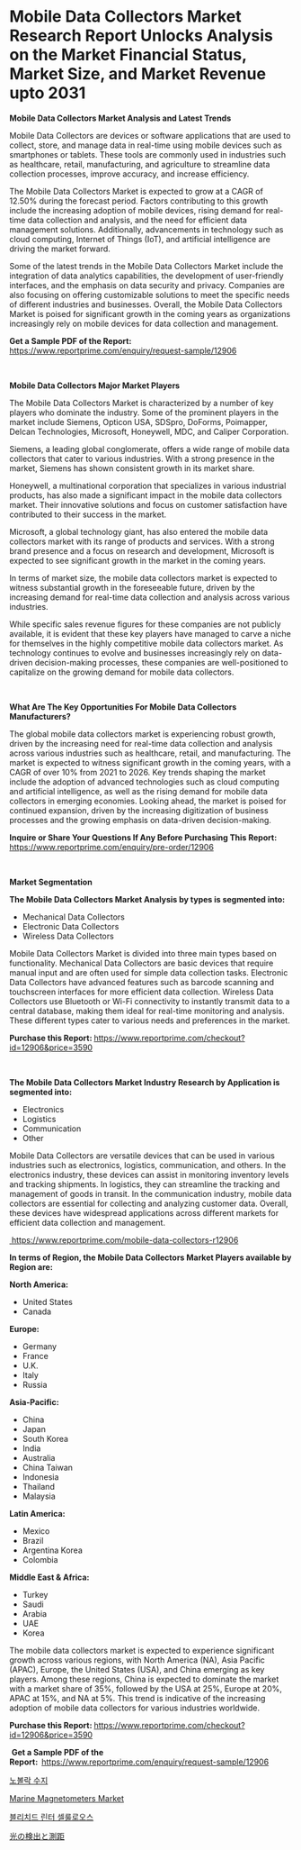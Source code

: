 <p><h1>Mobile Data Collectors Market Research Report Unlocks Analysis on the Market Financial Status, Market Size, and Market Revenue upto 2031</h1></p><p><strong>Mobile Data Collectors Market Analysis and Latest Trends</strong></p>
<p><p>Mobile Data Collectors are devices or software applications that are used to collect, store, and manage data in real-time using mobile devices such as smartphones or tablets. These tools are commonly used in industries such as healthcare, retail, manufacturing, and agriculture to streamline data collection processes, improve accuracy, and increase efficiency.</p><p>The Mobile Data Collectors Market is expected to grow at a CAGR of 12.50% during the forecast period. Factors contributing to this growth include the increasing adoption of mobile devices, rising demand for real-time data collection and analysis, and the need for efficient data management solutions. Additionally, advancements in technology such as cloud computing, Internet of Things (IoT), and artificial intelligence are driving the market forward.</p><p>Some of the latest trends in the Mobile Data Collectors Market include the integration of data analytics capabilities, the development of user-friendly interfaces, and the emphasis on data security and privacy. Companies are also focusing on offering customizable solutions to meet the specific needs of different industries and businesses. Overall, the Mobile Data Collectors Market is poised for significant growth in the coming years as organizations increasingly rely on mobile devices for data collection and management.</p></p>
<p><strong>Get a Sample PDF of the Report:&nbsp;</strong> <a href="https://www.reportprime.com/enquiry/request-sample/12906">https://www.reportprime.com/enquiry/request-sample/12906</a></p>
<p>&nbsp;</p>
<p><strong>Mobile Data Collectors Major Market Players</strong></p>
<p><p>The Mobile Data Collectors Market is characterized by a number of key players who dominate the industry. Some of the prominent players in the market include Siemens, Opticon USA, SDSpro, DoForms, Poimapper, Delcan Technologies, Microsoft, Honeywell, MDC, and Caliper Corporation.</p><p>Siemens, a leading global conglomerate, offers a wide range of mobile data collectors that cater to various industries. With a strong presence in the market, Siemens has shown consistent growth in its market share.</p><p>Honeywell, a multinational corporation that specializes in various industrial products, has also made a significant impact in the mobile data collectors market. Their innovative solutions and focus on customer satisfaction have contributed to their success in the market.</p><p>Microsoft, a global technology giant, has also entered the mobile data collectors market with its range of products and services. With a strong brand presence and a focus on research and development, Microsoft is expected to see significant growth in the market in the coming years.</p><p>In terms of market size, the mobile data collectors market is expected to witness substantial growth in the foreseeable future, driven by the increasing demand for real-time data collection and analysis across various industries.</p><p>While specific sales revenue figures for these companies are not publicly available, it is evident that these key players have managed to carve a niche for themselves in the highly competitive mobile data collectors market. As technology continues to evolve and businesses increasingly rely on data-driven decision-making processes, these companies are well-positioned to capitalize on the growing demand for mobile data collectors.</p></p>
<p>&nbsp;</p>
<p><strong>What Are The Key Opportunities For Mobile Data Collectors Manufacturers?</strong></p>
<p><p>The global mobile data collectors market is experiencing robust growth, driven by the increasing need for real-time data collection and analysis across various industries such as healthcare, retail, and manufacturing. The market is expected to witness significant growth in the coming years, with a CAGR of over 10% from 2021 to 2026. Key trends shaping the market include the adoption of advanced technologies such as cloud computing and artificial intelligence, as well as the rising demand for mobile data collectors in emerging economies. Looking ahead, the market is poised for continued expansion, driven by the increasing digitization of business processes and the growing emphasis on data-driven decision-making.</p></p>
<p><strong>Inquire or Share Your Questions If Any Before Purchasing This Report:</strong> <a href="https://www.reportprime.com/enquiry/pre-order/12906">https://www.reportprime.com/enquiry/pre-order/12906</a></p>
<p>&nbsp;</p>
<p><strong>Market Segmentation</strong></p>
<p><strong>The Mobile Data Collectors Market Analysis by types is segmented into:</strong></p>
<p><ul><li>Mechanical Data Collectors</li><li>Electronic Data Collectors</li><li>Wireless Data Collectors</li></ul></p>
<p><p>Mobile Data Collectors Market is divided into three main types based on functionality. Mechanical Data Collectors are basic devices that require manual input and are often used for simple data collection tasks. Electronic Data Collectors have advanced features such as barcode scanning and touchscreen interfaces for more efficient data collection. Wireless Data Collectors use Bluetooth or Wi-Fi connectivity to instantly transmit data to a central database, making them ideal for real-time monitoring and analysis. These different types cater to various needs and preferences in the market.</p></p>
<p><strong>Purchase this Report:&nbsp;</strong><a href="https://www.reportprime.com/checkout?id=12906&price=3590">https://www.reportprime.com/checkout?id=12906&price=3590</a></p>
<p>&nbsp;</p>
<p><strong>The Mobile Data Collectors Market Industry Research by Application is segmented into:</strong></p>
<p><ul><li>Electronics</li><li>Logistics</li><li>Communication</li><li>Other</li></ul></p>
<p><p>Mobile Data Collectors are versatile devices that can be used in various industries such as electronics, logistics, communication, and others. In the electronics industry, these devices can assist in monitoring inventory levels and tracking shipments. In logistics, they can streamline the tracking and management of goods in transit. In the communication industry, mobile data collectors are essential for collecting and analyzing customer data. Overall, these devices have widespread applications across different markets for efficient data collection and management.</p></p>
<p><a href="https://www.reportprime.com/mobile-data-collectors-r12906">&nbsp;https://www.reportprime.com/mobile-data-collectors-r12906</a></p>
<p><strong>In terms of Region, the Mobile Data Collectors Market Players available by Region are:</strong></p>
<p>
    <p> <strong> North America: </strong>
        <ul>
            <li>United States</li>
            <li>Canada</li>
        </ul>
        </p> 
    <p> <strong> Europe: </strong>
        <ul>
            <li>Germany</li>
            <li>France</li>
            <li>U.K.</li>
            <li>Italy</li>
            <li>Russia</li>
        </ul>
        </p> 
    <p> <strong> Asia-Pacific: </strong>
        <ul>
            <li>China</li>
            <li>Japan</li>
            <li>South Korea</li>
            <li>India</li>
            <li>Australia</li>
            <li>China Taiwan</li>
            <li>Indonesia</li>
            <li>Thailand</li>
            <li>Malaysia</li>
        </ul>
        </p> 
    <p> <strong> Latin America: </strong>
        <ul>
            <li>Mexico</li>
            <li>Brazil</li>
            <li>Argentina Korea</li>
            <li>Colombia</li>
        </ul>
        </p> 
    <p> <strong> Middle East & Africa: </strong>
        <ul>
            <li>Turkey</li>
            <li>Saudi</li>
            <li>Arabia</li>
            <li>UAE</li>
            <li>Korea</li>
        </ul>
    </p>
    </p>
<p><p>The mobile data collectors market is expected to experience significant growth across various regions, with North America (NA), Asia Pacific (APAC), Europe, the United States (USA), and China emerging as key players. Among these regions, China is expected to dominate the market with a market share of 35%, followed by the USA at 25%, Europe at 20%, APAC at 15%, and NA at 5%. This trend is indicative of the increasing adoption of mobile data collectors for various industries worldwide.</p></p>
<p><strong>Purchase this Report: </strong><a href="https://www.reportprime.com/checkout?id=12906&price=3590">https://www.reportprime.com/checkout?id=12906&price=3590</a></p>
<p>&nbsp;<strong>Get a Sample PDF of the Report:&nbsp;&nbsp;</strong><a href="https://www.reportprime.com/enquiry/request-sample/12906">https://www.reportprime.com/enquiry/request-sample/12906</a></p>
<p><strong></strong></p>
<p><p><a href="https://github.com/Elenrrera7685/Market-Research-Report-List-1/blob/main/494375319147.md">노볼락 수지</a></p><p><a href="https://github.com/Whitneyboyettebo9kiw7yr13/Market-Research-Report-List-2/blob/main/marine-magnetometers-market.md">Marine Magnetometers Market</a></p><p><a href="https://github.com/sammyUltyylrich9067856/Market-Research-Report-List-1/blob/main/333494819148.md">블리치드 린터 셀룰로오스</a></p><p><a href="https://github.com/ReyesKohler20231/Market-Research-Report-List-1/blob/main/211927520710.md">光の検出と測距</a></p></p>